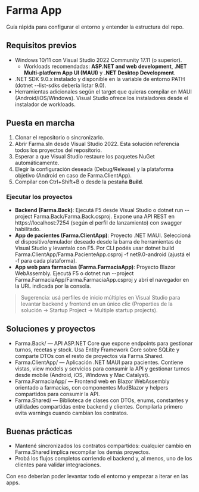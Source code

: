 ﻿# Farma App

Guía rápida para configurar el entorno y entender la estructura del repo.

## Requisitos previos
- Windows 10/11 con Visual Studio 2022 Community 17.11 (o superior).
  - Workloads recomendadas: **ASP.NET and web development**, **.NET Multi-platform App UI (MAUI)** y **.NET Desktop Development**.
- .NET SDK 9.0.x instalado y disponible en la variable de entorno PATH (dotnet --list-sdks debería listar 9.0).
- Herramientas adicionales según el target que quieras compilar en MAUI (Android/iOS/Windows). Visual Studio ofrece los instaladores desde el instalador de workloads.

## Puesta en marcha
1. Clonar el repositorio o sincronizarlo.
2. Abrir Farma.sln desde Visual Studio 2022. Esta solución referencia todos los proyectos del repositorio.
3. Esperar a que Visual Studio restaure los paquetes NuGet automáticamente.
4. Elegir la configuración deseada (Debug/Release) y la plataforma objetivo (Android en caso de Farma.ClientApp).
5. Compilar con Ctrl+Shift+B o desde la pestaña **Build**.

### Ejecutar los proyectos
- **Backend (Farma.Back)**: Ejecutá F5 desde Visual Studio o dotnet run --project Farma.Back/Farma.Back.csproj. Expone una API REST en https://localhost:7254 (según el perfil de lanzamiento) con swagger habilitado.
- **App de pacientes (Farma.ClientApp)**: Proyecto .NET MAUI. Seleccioná el dispositivo/emulador deseado desde la barra de herramientas de Visual Studio y levantalo con F5. Por CLI podés usar dotnet build Farma.ClientApp/Farma.PacienteApp.csproj -f net9.0-android (ajustá el -f para cada plataforma).
- **App web para farmacias (Farma.FarmaciaApp)**: Proyecto Blazor WebAssembly. Ejecutá F5 o dotnet run --project Farma.FarmaciaApp/Farma.FarmaciaApp.csproj y abrí el navegador en la URL indicada por la consola.

> Sugerencia: usá perfiles de inicio múltiples en Visual Studio para levantar backend y frontend en un único clic (Properties de la solución → Startup Project → Multiple startup projects).

## Soluciones y proyectos
- Farma.Back/ — API ASP.NET Core que expone endpoints para gestionar turnos, recetas y stock. Usa Entity Framework Core sobre SQLite y comparte DTOs con el resto de proyectos vía Farma.Shared.
- Farma.ClientApp/ — Aplicación .NET MAUI para pacientes. Contiene vistas, view models y servicios para consumir la API y gestionar turnos desde mobile (Android, iOS, Windows y Mac Catalyst).
- Farma.FarmaciaApp/ — Frontend web en Blazor WebAssembly orientado a farmacias, con componentes MudBlazor y helpers compartidos para consumir la API.
- Farma.Shared/ — Biblioteca de clases con DTOs, enums, constantes y utilidades compartidas entre backend y clientes. Compilarla primero evita warnings cuando cambian los contratos.

## Buenas prácticas
- Mantené sincronizados los contratos compartidos: cualquier cambio en Farma.Shared implica recompilar los demás proyectos.
- Probá los flujos completos corriendo el backend y, al menos, uno de los clientes para validar integraciones.

Con eso deberían poder levantar todo el entorno y empezar a iterar en las apps.
